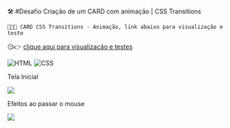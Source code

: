 🛠️ #Desafio Criação de um CARD com animação | CSS Transitions <br>





```
👨🏻‍💻 CARD CSS Transitions - Animação, link abaixo para visualização e teste

```



😏👉 [clique aqui para visualização e testes](https://cardcsstransitions.netlify.app/) <br>

![HTML](https://img.shields.io/badge/HTML5-E34F26?style=for-the-badge&logo=html5&logoColor=white&link=https://github.com/diegonery465) 
![CSS](https://img.shields.io/badge/CSS3-1572B6?style=for-the-badge&logo=css3&logoColor=white&link=https://github.com/diegonery465)

Tela Inicial <br>

<img src = "https://github.com/diegonery465/Projetos-HTML-CSS-JS/blob/main/CARD-CSSTransitions/img-READ/img01.PNG"> <br>



Efeitos ao passar o mouse <br>

<img src = "https://github.com/diegonery465/Projetos-HTML-CSS-JS/blob/main/CARD-CSSTransitions/img-READ/img02.PNG"> <br>
